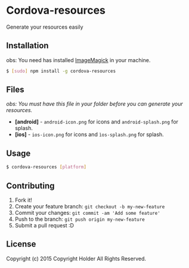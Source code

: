 # Cordova-resources
Generate your resources easily

## Installation

obs: You need has installed [ImageMagick](http://www.imagemagick.org/script/index.php) in your machine.

```bash
$ [sudo] npm install -g cordova-resources
```
## Files

*obs: You must have this file in your folder before you can generate your resources.*

* **[android]** - `android-icon.png` for icons and `android-splash.png` for splash.
* **[ios]** - `ios-icon.png` for icons and `ìos-splash.png` for splash.

## Usage
```bash
$ cordova-resources [platform]
```

## Contributing
1. Fork it!
2. Create your feature branch: `git checkout -b my-new-feature`
3. Commit your changes: `git commit -am 'Add some feature'`
4. Push to the branch: `git push origin my-new-feature`
5. Submit a pull request :D

## License
Copyright (c) 2015 Copyright Holder All Rights Reserved.
